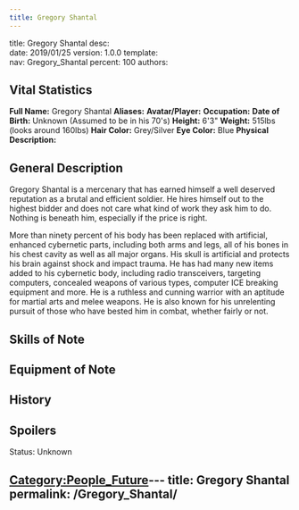 ```yaml
---
title: Gregory Shantal
---
```


title:		Gregory Shantal
desc:		
date:		2019/01/25
version:	1.0.0
template:	
nav:		Gregory_Shantal
percent:	100
authors:	
## Vital Statistics

**Full Name:** Gregory Shantal
**Aliases:**
**Avatar/Player:**
**Occupation:**
**Date of Birth:** Unknown (Assumed to be in his 70's)
**Height:** 6'3"
**Weight:** 515lbs (looks around 160lbs)
**Hair Color:** Grey/Silver
**Eye Color:** Blue
**Physical Description:**

## General Description

Gregory Shantal is a mercenary that has earned himself a well deserved
reputation as a brutal and efficient soldier. He hires himself out to
the highest bidder and does not care what kind of work they ask him to
do. Nothing is beneath him, especially if the price is right.

More than ninety percent of his body has been replaced with artificial,
enhanced cybernetic parts, including both arms and legs, all of his
bones in his chest cavity as well as all major organs. His skull is
artificial and protects his brain against shock and impact trauma. He
has had many new items added to his cybernetic body, including radio
transceivers, targeting computers, concealed weapons of various types,
computer ICE breaking equipment and more. He is a ruthless and cunning
warrior with an aptitude for martial arts and melee weapons. He is also
known for his unrelenting pursuit of those who have bested him in
combat, whether fairly or not.

## Skills of Note

## Equipment of Note

## History

## Spoilers

<spoiler text="Status">Status: Unknown</spoiler>

[Category:People_Future](Category:People_Future "wikilink")---
title: Gregory Shantal
permalink: /Gregory_Shantal/
---


